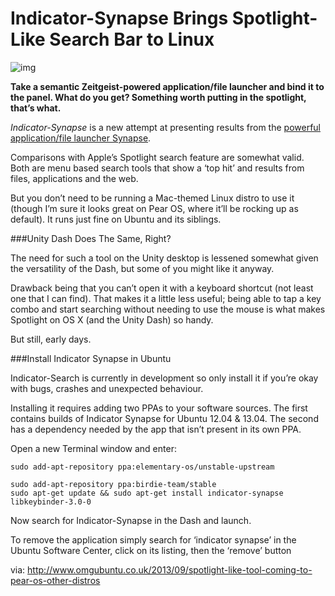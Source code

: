 Indicator-Synapse Brings Spotlight-Like Search Bar to Linux
===========================================================

![img](http://www.omgubuntu.co.uk/wp-content/uploads/2013/06/spotlightsynapse.jpg "spotlightsynapse")

**Take a semantic Zeitgeist-powered application/file launcher and bind it to the panel. What do you get? Something worth putting in the spotlight, that’s what.**

_Indicator-Synapse_ is a new attempt at presenting results from the [powerful application/file launcher Synapse][1].

Comparisons with Apple’s Spotlight search feature are somewhat valid. Both are menu based search tools that show a ‘top hit’ and results from files, applications and the web.

But you don’t need to be running a Mac-themed Linux distro to use it (though I’m sure it looks great on Pear OS, where it’ll be rocking up as default). It runs just fine on Ubuntu and its siblings.

###Unity Dash Does The Same, Right?

The need for such a tool on the Unity desktop is lessened somewhat given the versatility of the Dash, but some of you might like it anyway.

Drawback being that you can’t open it with a keyboard shortcut (not least one that I can find). That makes it a little less useful; being able to tap a key combo and start searching without needing to use the mouse is what makes Spotlight on OS X (and the Unity Dash) so handy.

But still, early days.

###Install Indicator Synapse in Ubuntu

Indicator-Search is currently in development so only install it if you’re okay with bugs, crashes and unexpected behaviour.

Installing it requires adding two PPAs to your software sources. The first contains builds of Indicator Synapse for Ubuntu 12.04 & 13.04. The second has a dependency needed by the app that isn’t present in its own PPA.

Open a new Terminal window and enter:

	sudo add-apt-repository ppa:elementary-os/unstable-upstream

	sudo add-apt-repository ppa:birdie-team/stable
	sudo apt-get update && sudo apt-get install indicator-synapse libkeybinder-3.0-0

Now search for Indicator-Synapse in the Dash and launch.

To remove the application simply search for ‘indicator synapse’ in the Ubuntu Software Center, click on its listing, then the ‘remove’ button

[1]:https://apps.ubuntu.com/cat/applications/synapse/

via: http://www.omgubuntu.co.uk/2013/09/spotlight-like-tool-coming-to-pear-os-other-distros